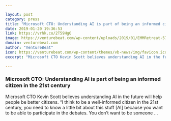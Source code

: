 ```yaml
---

layout: post
category: press
title: "Microsoft CTO: Understanding AI is part of being an informed citizen in the 21st century"
date: 2019-01-20 19:36:53
link: https://vrhk.co/2T59HgO
image: https://venturebeat.com/wp-content/uploads/2019/01/EMMRetreat-5755-Kevin-Scott-March-2018-1024x684.jpg?w=1200&strip=all
domain: venturebeat.com
author: "VentureBeat"
icon: https://venturebeat.com/wp-content/themes/vb-news/img/favicon.ico
excerpt: "Microsoft CTO Kevin Scott believes understanding AI in the future will help people be better citizens. “I think to be a well-informed citizen in the 21st century, you need to know a little bit about this stuff [AI] because you want to be able to participate in the debates. You don’t want to be someone …"

---
```


### Microsoft CTO: Understanding AI is part of being an informed citizen in the 21st century

Microsoft CTO Kevin Scott believes understanding AI in the future will help people be better citizens. “I think to be a well-informed citizen in the 21st century, you need to know a little bit about this stuff [AI] because you want to be able to participate in the debates. You don’t want to be someone …